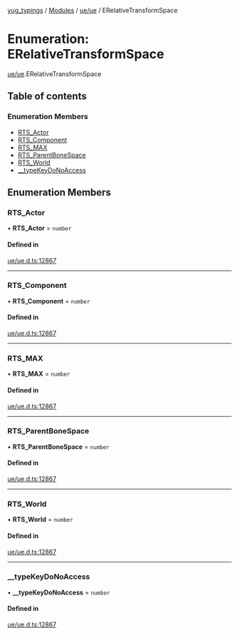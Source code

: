 [yug_typings](../README.md) / [Modules](../modules.md) / [ue/ue](../modules/ue_ue.md) / ERelativeTransformSpace

# Enumeration: ERelativeTransformSpace

[ue/ue](../modules/ue_ue.md).ERelativeTransformSpace

## Table of contents

### Enumeration Members

- [RTS\_Actor](ue_ue.ERelativeTransformSpace.md#rts_actor)
- [RTS\_Component](ue_ue.ERelativeTransformSpace.md#rts_component)
- [RTS\_MAX](ue_ue.ERelativeTransformSpace.md#rts_max)
- [RTS\_ParentBoneSpace](ue_ue.ERelativeTransformSpace.md#rts_parentbonespace)
- [RTS\_World](ue_ue.ERelativeTransformSpace.md#rts_world)
- [\_\_typeKeyDoNoAccess](ue_ue.ERelativeTransformSpace.md#__typekeydonoaccess)

## Enumeration Members

### RTS\_Actor

• **RTS\_Actor** = `number`

#### Defined in

[ue/ue.d.ts:12867](https://github.com/YugMetaverse/yug_typings/blob/25cad34/ue/ue.d.ts#L12867)

___

### RTS\_Component

• **RTS\_Component** = `number`

#### Defined in

[ue/ue.d.ts:12867](https://github.com/YugMetaverse/yug_typings/blob/25cad34/ue/ue.d.ts#L12867)

___

### RTS\_MAX

• **RTS\_MAX** = `number`

#### Defined in

[ue/ue.d.ts:12867](https://github.com/YugMetaverse/yug_typings/blob/25cad34/ue/ue.d.ts#L12867)

___

### RTS\_ParentBoneSpace

• **RTS\_ParentBoneSpace** = `number`

#### Defined in

[ue/ue.d.ts:12867](https://github.com/YugMetaverse/yug_typings/blob/25cad34/ue/ue.d.ts#L12867)

___

### RTS\_World

• **RTS\_World** = `number`

#### Defined in

[ue/ue.d.ts:12867](https://github.com/YugMetaverse/yug_typings/blob/25cad34/ue/ue.d.ts#L12867)

___

### \_\_typeKeyDoNoAccess

• **\_\_typeKeyDoNoAccess** = `number`

#### Defined in

[ue/ue.d.ts:12867](https://github.com/YugMetaverse/yug_typings/blob/25cad34/ue/ue.d.ts#L12867)
